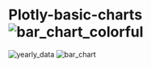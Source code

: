 # Plotly-basic-charts![bar_chart_colorful](https://user-images.githubusercontent.com/69422152/234549834-dbfa0974-f884-4945-93f7-f0ef1e3a3b3a.png)
![yearly_data](https://user-images.githubusercontent.com/69422152/234549857-c08f7c8b-7e7e-40e0-8e5c-5e530e557722.png)
![bar_chart](https://user-images.githubusercontent.com/69422152/234549888-b529d0e7-3627-447c-806c-3e2928f92dfa.png)
